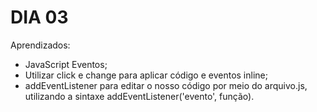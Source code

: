 # DIA 03

Aprendizados:
- JavaScript Eventos;
- Utilizar click e change para aplicar código e eventos inline;
- addEventListener para editar o nosso código por meio do arquivo.js, utilizando a sintaxe addEventListener('evento', função).


